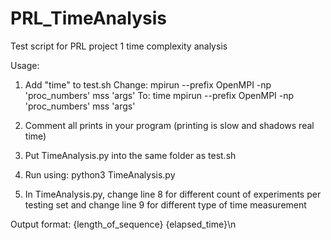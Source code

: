 # PRL_TimeAnalysis
Test script for PRL project 1 time complexity analysis

Usage:
1. Add "time" to test.sh
Change: mpirun --prefix OpenMPI -np 'proc_numbers' mss 'args'
To: time mpirun --prefix OpenMPI -np 'proc_numbers' mss 'args'

2. Comment all prints in your program (printing is slow and shadows real time)

3. Put TimeAnalysis.py into the same folder as test.sh

4. Run using: python3 TimeAnalysis.py

5. In TimeAnalysis.py, change line 8 for different count of experiments per testing set and change line 9 for different type of time measurement

Output format:
{length_of_sequence} {elapsed_time}\n

